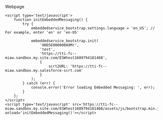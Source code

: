 <!DOCTYPE html>
<html lang='en'>

<head>
    <meta charset='UTF-8'>
    <meta name='viewport' content='width=device-width, initial-scale=1.0, minimum-scale=1'>
    <title>Document</title>
</head>

<body>
        <div>
            Webpage
        </div>
        <div>
            <div id='chatBtn' style='display: none;'>
                Online
            </div>
    </div>

    <script type='text/javascript'>
        function initEmbeddedMessaging() {
            try {
                embeddedservice_bootstrap.settings.language = 'en_US'; // For example, enter 'en' or 'en-US'
    
                embeddedservice_bootstrap.init(
                    '00D5E000000A9Mr',
                    'test',
                    'https://tti-fc--miaw.sandbox.my.site.com/ESWtest1689794181408',
                    {
                        scrt2URL: 'https://tti-fc--miaw.sandbox.my.salesforce-scrt.com'
                    }
                );
            } catch (err) {
                console.error('Error loading Embedded Messaging: ', err);
            }
        };
    </script>
    <script type='text/javascript' src='https://tti-fc--miaw.sandbox.my.site.com/ESWtest1689794181408/assets/js/bootstrap.min.js' onload='initEmbeddedMessaging()'></script>
       

</body>
</html>
